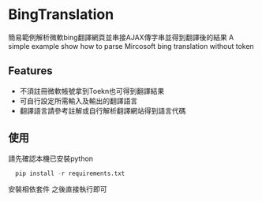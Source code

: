 # BingTranslation

簡易範例解析微軟bing翻譯網頁並串接AJAX傳字串並得到翻譯後的結果
A simple example show how to parse Mircosoft bing translation without token

## Features

- 不須註冊微軟帳號拿到Toekn也可得到翻譯結果
- 可自行設定所需輸入及輸出的翻譯語言
- 翻譯語言請參考註解或自行解析翻譯網站得到語言代碼

## 使用

請先確認本機已安裝python

```python
  pip install -r requirements.txt
```

安裝相依套件
之後直接執行即可
